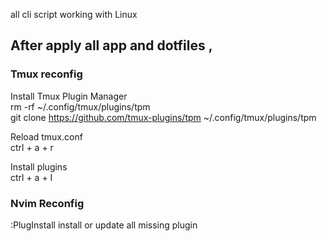 all cli script working with Linux  

## After apply all app and dotfiles ,  

### Tmux reconfig

Install Tmux Plugin Manager  
rm -rf ~/.config/tmux/plugins/tpm  
git clone https://github.com/tmux-plugins/tpm ~/.config/tmux/plugins/tpm  

Reload tmux.conf  
ctrl + a + r        

Install plugins  
ctrl + a + I  

### Nvim Reconfig

:PlugInstall        install or update all missing plugin










